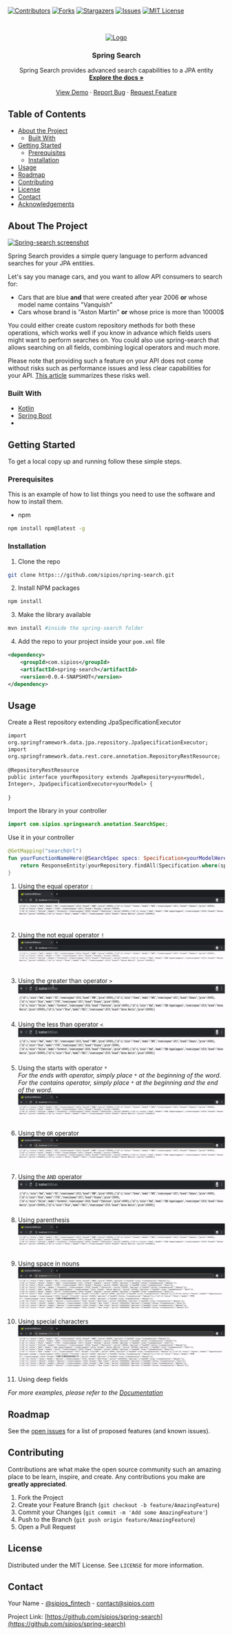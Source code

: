 <!-- PROJECT SHIELDS -->
<!--
*** I'm using markdown "reference style" links for readability.
*** Reference links are enclosed in brackets [ ] instead of parentheses ( ).
*** See the bottom of this document for the declaration of the reference variables
*** for contributors-url, forks-url, etc. This is an optional, concise syntax you may use.
*** https://www.markdownguide.org/basic-syntax/#reference-style-links
-->
[![Contributors][contributors-shield]][contributors-url]
[![Forks][forks-shield]][forks-url]
[![Stargazers][stars-shield]][stars-url]
[![Issues][issues-shield]][issues-url]
[![MIT License][license-shield]][license-url]


<!-- PROJECT LOGO -->
<br />
<p align="center">
  <a href="https://github.com/sipios/spring-search">
    <img src="https://i.imgur.com/ZmuY8gw.png" alt="Logo" width="80" height="80">
  </a>

  <h3 align="center">Spring Search</h3>

  <p align="center">
    Spring Search provides advanced search capabilities to a JPA entity
    <br />
    <a href="https://github.com/github_username/repo"><strong>Explore the docs »</strong></a>
    <br />
    <br />
    <a href="https://github.com/github_username/repo">View Demo</a>
    ·
    <a href="https://github.com/sipios/spring-search/issues">Report Bug</a>
    ·
    <a href="https://github.com/sipios/spring-search/issues">Request Feature</a>
  </p>
</p>



<!-- TABLE OF CONTENTS -->
## Table of Contents

* [About the Project](#about-the-project)
  * [Built With](#built-with)
* [Getting Started](#getting-started)
  * [Prerequisites](#prerequisites)
  * [Installation](#installation)
* [Usage](#usage)
* [Roadmap](#roadmap)
* [Contributing](#contributing)
* [License](#license)
* [Contact](#contact)
* [Acknowledgements](#acknowledgements)



<!-- ABOUT THE PROJECT -->
## About The Project

[![Spring-search screenshot][product-screenshot]](https://example.com)

Spring Search provides a simple query language to perform advanced searches for your JPA entities.

Let's say you manage cars, and you want to allow API consumers to search for:
* Cars that are blue **and** that were created after year 2006 **or** whose model name contains "Vanquish"
* Cars whose brand is "Aston Martin" **or** whose price is more than 10000$

You could either create custom repository methods for both these operations, which works well if you know in advance which fields users might want to perform searches on. You could also use spring-search that allows searching on all fields, combining logical operators and much more.

Please note that providing such a feature on your API does not come without risks such as performance issues and less clear capabilities for your API. [This article](http://www.bizcoder.com/don-t-design-a-query-string-you-will-one-day-regret) summarizes these risks well.

### Built With

* [Kotlin](https://kotlinlang.org/)
* [Spring Boot](https://spring.io/projects/spring-boot)
* []()



<!-- GETTING STARTED -->
## Getting Started

To get a local copy up and running follow these simple steps.

### Prerequisites

This is an example of how to list things you need to use the software and how to install them.
* npm
```sh
npm install npm@latest -g
```

### Installation
 
1. Clone the repo
```sh
git clone https:://github.com/sipios/spring-search.git
```

2. Install NPM packages
```sh
npm install
```

3. Make the library available
```sh
mvn install #inside the spring-search folder
```

4. Add the repo to your project inside your `pom.xml` file
```xml
<dependency>
    <groupId>com.sipios</groupId>
    <artifactId>spring-search</artifactId>
    <version>0.0.4-SNAPSHOT</version>
</dependency>
```


<!-- USAGE EXAMPLES -->
## Usage

Create a Rest repository extending JpaSpecificationExecutor
```
import org.springframework.data.jpa.repository.JpaSpecificationExecutor;
import org.springframework.data.rest.core.annotation.RepositoryRestResource;

@RepositoryRestResource
public interface yourRepository extends JpaRepository<yourModel, Integer>, JpaSpecificationExecutor<yourModel> {

}
```

Import the library in your controller
```kotlin
import com.sipios.springsearch.anotation.SearchSpec;
```

Use it in your controller
```kotlin
@GetMapping("searchUrl")
fun yourFunctionNameHere(@SearchSpec specs: Specification<yourModelHere>): ResponseEntity<yourResponse> {
    return ResponseEntity(yourRepository.findAll(Specification.where(specs)), HttpStatus.OK)
}
```

1. Using the equal operator `:`
![equal operator example](./docs/images/equal-example.gif)

2. Using the not equal operator `!`
![not equal operator example](./docs/images/not-equal-example.gif)

3. Using the greater than operator `>`
![greater than operator example](./docs/images/greater-than-example.gif)

4. Using the less than operator `<`
![less than operator example](./docs/images/less-than-example.gif)

5. Using the starts with operator `*`  
*For the ends with operator, simply place `*` at the beginning of the word*.  
*For the contains operator, simply place `*` at the beginning and the end of the word*.
![starts with operator example](./docs/images/starts-with-example.gif)

6. Using the `OR` operator
![or operator example](./docs/images/or-example.gif)

7. Using the `AND` operator
![and operator example](./docs/images/and-example.gif)

8. Using parenthesis
![parenthesis example](./docs/images/parenthesis-example.gif)

9. Using space in nouns
![space example](./docs/images/space-example.gif)

10. Using special characters
![special characters example](./docs/images/special-characters-example.gif)

11. Using deep fields



_For more examples, please refer to the [Documentation](https://example.com)_



<!-- ROADMAP -->
## Roadmap

See the [open issues](https://github.com/sipios/spring-search/issues) for a list of proposed features (and known issues).



<!-- CONTRIBUTING -->
## Contributing

Contributions are what make the open source community such an amazing place to be learn, inspire, and create. Any contributions you make are **greatly appreciated**.

1. Fork the Project
2. Create your Feature Branch (`git checkout -b feature/AmazingFeature`)
3. Commit your Changes (`git commit -m 'Add some AmazingFeature'`)
4. Push to the Branch (`git push origin feature/AmazingFeature`)
5. Open a Pull Request



<!-- LICENSE -->
## License

Distributed under the MIT License. See `LICENSE` for more information.



<!-- CONTACT -->
## Contact

Your Name - [@sipios_fintech](https://twitter.com/sipios_fintech) - contact@sipios.com

Project Link: [https://github.com/sipios/spring-search](https://github.com/sipios/spring-search)


<!-- MARKDOWN LINKS & IMAGES -->
<!-- https://www.markdownguide.org/basic-syntax/#reference-style-links -->
[contributors-shield]: https://img.shields.io/github/contributors/sipios/spring-search.svg?style=flat-square
[contributors-url]: https://github.com/sipios/spring-search/graphs/contributors
[forks-shield]: https://img.shields.io/github/forks/sipios/spring-search.svg?style=flat-square
[forks-url]: https://github.com/sipios/spring-search/network/members
[stars-shield]: https://img.shields.io/github/stars/sipios/spring-search.svg?style=flat-square
[stars-url]: https://github.com/sipios/spring-search/stargazers
[issues-shield]: https://img.shields.io/github/issues/sipios/spring-search.svg?style=flat-square
[issues-url]: https://github.com/sipios/spring-search/issues
[license-shield]: https://img.shields.io/github/license/sipios/spring-search.svg?style=flat-square
[license-url]: https://github.com/sipios/spring-search/blob/master/LICENSE.txt
[product-screenshot]: images/screenshot.png
